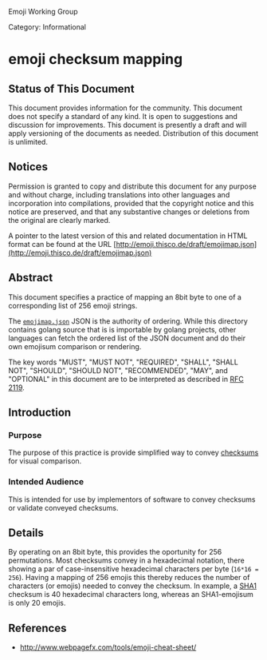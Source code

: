 Emoji Working Group

Category: Informational


# emoji checksum mapping

## Status of This Document

This document provides information for the community. This document does not
specify a standard of any kind.  It is open to suggestions and discussion for
improvements.  This document is presently a draft and will apply versioning of
the documents as needed.  Distribution of this document is unlimited.


## Notices

Permission is granted to copy and distribute this document for any purpose and
without charge, including translations into other languages and incorporation
into compilations, provided that the copyright notice and this notice are
preserved, and that any substantive changes or deletions from the original are
clearly marked.

A pointer to the latest version of this and related documentation in HTML
format can be found at the URL
[http://emoji.thisco.de/draft/emojimap.json](http://emoji.thisco.de/draft/emojimap.json)

## Abstract

This document specifies a practice of mapping an 8bit byte to one of a
corresponding list of 256 emoji strings.

The [`emojimap.json`](./emojimap.json) JSON is the authority of ordering.
While this directory contains golang source that is is importable by golang
projects, other languages can fetch the ordered list of the JSON document and
do their own emojisum comparison or rendering.

The key words "MUST", "MUST NOT", "REQUIRED", "SHALL", "SHALL NOT", "SHOULD",
"SHOULD NOT", "RECOMMENDED",  "MAY", and "OPTIONAL" in this document are to be
interpreted as described in [RFC 2119](https://tools.ietf.org/html/rfc2119).


## Introduction

### Purpose

The purpose of this practice is provide simplified way to convey [checksums](https://en.wikipedia.org/wiki/Checksum) for visual comparison.


### Intended Audience

This is intended for use by implementors of software to convey checksums or validate conveyed checksums.


## Details

By operating on an 8bit byte, this provides the oportunity for 256 permutations.
Most checksums convey in a hexadecimal notation, there showing a par of case-insensitive hexadecimal characters per byte (`16*16 = 256`).
Having a mapping of 256 emojis this thereby reduces the number of characters (or emojis) needed to convey the checksum.
In example, a [SHA1](https://en.wikipedia.org/wiki/SHA-1) checksum is 40 hexadecimal characters long, whereas an SHA1-emojisum is only 20 emojis.

## References

* http://www.webpagefx.com/tools/emoji-cheat-sheet/
